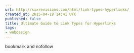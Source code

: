 ```yaml
---
url: http://sixrevisions.com/html/link-types-hyperlinks/
created_at: 2015-04-19 14:41 UTC
published: false
title: Ultimate Guide to Link Types for Hyperlinks
tags:
- webdesign
---
```


bookmark and nofollow
